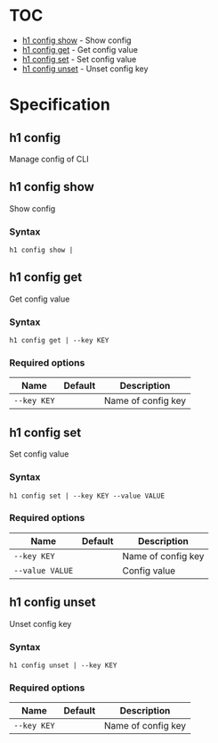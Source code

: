 # TOC

 * [h1 config show](#h1-config-show) - Show config
 * [h1 config get](#h1-config-get) - Get config value
 * [h1 config set](#h1-config-set) - Set config value
 * [h1 config unset](#h1-config-unset) - Unset config key


# Specification

## h1 config

Manage config of CLI

## h1 config show

Show config

### Syntax

```h1 config show | ```

## h1 config get

Get config value

### Syntax

```h1 config get | --key KEY```

### Required options

| Name | Default | Description |
| ---- | ------- | ----------- |
| ```--key KEY``` |  | Name of config key |

## h1 config set

Set config value

### Syntax

```h1 config set | --key KEY --value VALUE```

### Required options

| Name | Default | Description |
| ---- | ------- | ----------- |
| ```--key KEY``` |  | Name of config key |
| ```--value VALUE``` |  | Config value |

## h1 config unset

Unset config key

### Syntax

```h1 config unset | --key KEY```

### Required options

| Name | Default | Description |
| ---- | ------- | ----------- |
| ```--key KEY``` |  | Name of config key |


